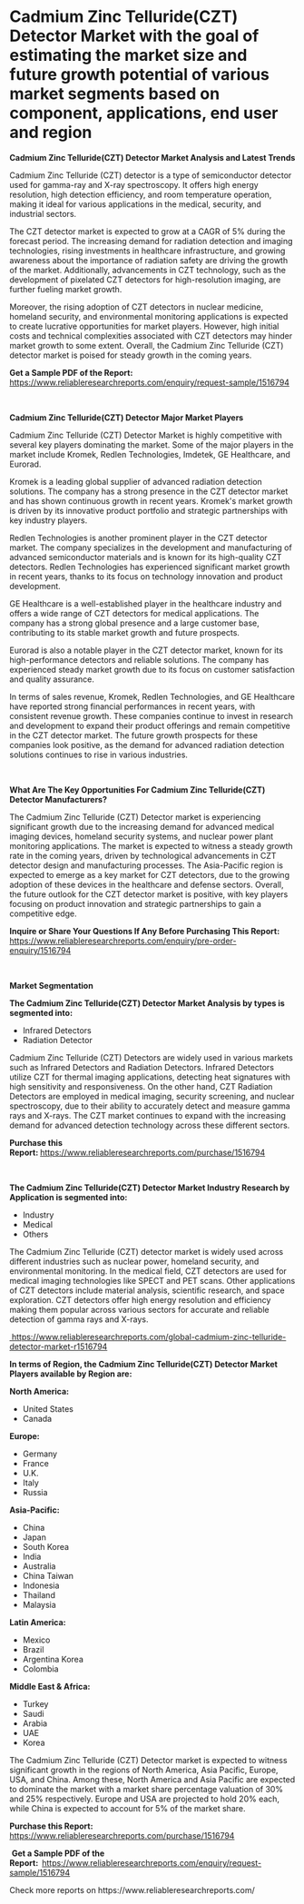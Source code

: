 <p><h1>Cadmium Zinc Telluride(CZT) Detector Market with the goal of estimating the market size and future growth potential of various market segments based on component, applications, end user and region</h1></p><p><strong>Cadmium Zinc Telluride(CZT) Detector Market Analysis and Latest Trends</strong></p>
<p><p>Cadmium Zinc Telluride (CZT) detector is a type of semiconductor detector used for gamma-ray and X-ray spectroscopy. It offers high energy resolution, high detection efficiency, and room temperature operation, making it ideal for various applications in the medical, security, and industrial sectors.</p><p>The CZT detector market is expected to grow at a CAGR of 5% during the forecast period. The increasing demand for radiation detection and imaging technologies, rising investments in healthcare infrastructure, and growing awareness about the importance of radiation safety are driving the growth of the market. Additionally, advancements in CZT technology, such as the development of pixelated CZT detectors for high-resolution imaging, are further fueling market growth.</p><p>Moreover, the rising adoption of CZT detectors in nuclear medicine, homeland security, and environmental monitoring applications is expected to create lucrative opportunities for market players. However, high initial costs and technical complexities associated with CZT detectors may hinder market growth to some extent. Overall, the Cadmium Zinc Telluride (CZT) detector market is poised for steady growth in the coming years.</p></p>
<p><strong>Get a Sample PDF of the Report:&nbsp;</strong> <a href="https://www.reliableresearchreports.com/enquiry/request-sample/1516794">https://www.reliableresearchreports.com/enquiry/request-sample/1516794</a></p>
<p>&nbsp;</p>
<p><strong>Cadmium Zinc Telluride(CZT) Detector Major Market Players</strong></p>
<p><p>Cadmium Zinc Telluride (CZT) Detector Market is highly competitive with several key players dominating the market. Some of the major players in the market include Kromek, Redlen Technologies, Imdetek, GE Healthcare, and Eurorad.</p><p>Kromek is a leading global supplier of advanced radiation detection solutions. The company has a strong presence in the CZT detector market and has shown continuous growth in recent years. Kromek's market growth is driven by its innovative product portfolio and strategic partnerships with key industry players.</p><p>Redlen Technologies is another prominent player in the CZT detector market. The company specializes in the development and manufacturing of advanced semiconductor materials and is known for its high-quality CZT detectors. Redlen Technologies has experienced significant market growth in recent years, thanks to its focus on technology innovation and product development.</p><p>GE Healthcare is a well-established player in the healthcare industry and offers a wide range of CZT detectors for medical applications. The company has a strong global presence and a large customer base, contributing to its stable market growth and future prospects.</p><p>Eurorad is also a notable player in the CZT detector market, known for its high-performance detectors and reliable solutions. The company has experienced steady market growth due to its focus on customer satisfaction and quality assurance.</p><p>In terms of sales revenue, Kromek, Redlen Technologies, and GE Healthcare have reported strong financial performances in recent years, with consistent revenue growth. These companies continue to invest in research and development to expand their product offerings and remain competitive in the CZT detector market. The future growth prospects for these companies look positive, as the demand for advanced radiation detection solutions continues to rise in various industries.</p></p>
<p>&nbsp;</p>
<p><strong>What Are The Key Opportunities For Cadmium Zinc Telluride(CZT) Detector Manufacturers?</strong></p>
<p><p>The Cadmium Zinc Telluride (CZT) Detector market is experiencing significant growth due to the increasing demand for advanced medical imaging devices, homeland security systems, and nuclear power plant monitoring applications. The market is expected to witness a steady growth rate in the coming years, driven by technological advancements in CZT detector design and manufacturing processes. The Asia-Pacific region is expected to emerge as a key market for CZT detectors, due to the growing adoption of these devices in the healthcare and defense sectors. Overall, the future outlook for the CZT detector market is positive, with key players focusing on product innovation and strategic partnerships to gain a competitive edge.</p></p>
<p><strong>Inquire or Share Your Questions If Any Before Purchasing This Report:</strong> <a href="https://www.reliableresearchreports.com/enquiry/pre-order-enquiry/1516794">https://www.reliableresearchreports.com/enquiry/pre-order-enquiry/1516794</a></p>
<p>&nbsp;</p>
<p><strong>Market Segmentation</strong></p>
<p><strong>The Cadmium Zinc Telluride(CZT) Detector Market Analysis by types is segmented into:</strong></p>
<p><ul><li>Infrared Detectors</li><li>Radiation Detector</li></ul></p>
<p><p>Cadmium Zinc Telluride (CZT) Detectors are widely used in various markets such as Infrared Detectors and Radiation Detectors. Infrared Detectors utilize CZT for thermal imaging applications, detecting heat signatures with high sensitivity and responsiveness. On the other hand, CZT Radiation Detectors are employed in medical imaging, security screening, and nuclear spectroscopy, due to their ability to accurately detect and measure gamma rays and X-rays. The CZT market continues to expand with the increasing demand for advanced detection technology across these different sectors.</p></p>
<p><strong>Purchase this Report:&nbsp;</strong><a href="https://www.reliableresearchreports.com/purchase/1516794">https://www.reliableresearchreports.com/purchase/1516794</a></p>
<p>&nbsp;</p>
<p><strong>The Cadmium Zinc Telluride(CZT) Detector Market Industry Research by Application is segmented into:</strong></p>
<p><ul><li>Industry</li><li>Medical</li><li>Others</li></ul></p>
<p><p>The Cadmium Zinc Telluride (CZT) detector market is widely used across different industries such as nuclear power, homeland security, and environmental monitoring. In the medical field, CZT detectors are used for medical imaging technologies like SPECT and PET scans. Other applications of CZT detectors include material analysis, scientific research, and space exploration. CZT detectors offer high energy resolution and efficiency making them popular across various sectors for accurate and reliable detection of gamma rays and X-rays.</p></p>
<p><a href="https://www.reliableresearchreports.com/global-cadmium-zinc-telluride-detector-market-r1516794">&nbsp;https://www.reliableresearchreports.com/global-cadmium-zinc-telluride-detector-market-r1516794</a></p>
<p><strong>In terms of Region, the Cadmium Zinc Telluride(CZT) Detector Market Players available by Region are:</strong></p>
<p>
    <p> <strong> North America: </strong>
        <ul>
            <li>United States</li>
            <li>Canada</li>
        </ul>
        </p> 
    <p> <strong> Europe: </strong>
        <ul>
            <li>Germany</li>
            <li>France</li>
            <li>U.K.</li>
            <li>Italy</li>
            <li>Russia</li>
        </ul>
        </p> 
    <p> <strong> Asia-Pacific: </strong>
        <ul>
            <li>China</li>
            <li>Japan</li>
            <li>South Korea</li>
            <li>India</li>
            <li>Australia</li>
            <li>China Taiwan</li>
            <li>Indonesia</li>
            <li>Thailand</li>
            <li>Malaysia</li>
        </ul>
        </p> 
    <p> <strong> Latin America: </strong>
        <ul>
            <li>Mexico</li>
            <li>Brazil</li>
            <li>Argentina Korea</li>
            <li>Colombia</li>
        </ul>
        </p> 
    <p> <strong> Middle East & Africa: </strong>
        <ul>
            <li>Turkey</li>
            <li>Saudi</li>
            <li>Arabia</li>
            <li>UAE</li>
            <li>Korea</li>
        </ul>
    </p>
    </p>
<p><p>The Cadmium Zinc Telluride (CZT) Detector market is expected to witness significant growth in the regions of North America, Asia Pacific, Europe, USA, and China. Among these, North America and Asia Pacific are expected to dominate the market with a market share percentage valuation of 30% and 25% respectively. Europe and USA are projected to hold 20% each, while China is expected to account for 5% of the market share.</p></p>
<p><strong>Purchase this Report: </strong><a href="https://www.reliableresearchreports.com/purchase/1516794">https://www.reliableresearchreports.com/purchase/1516794</a></p>
<p>&nbsp;<strong>Get a Sample PDF of the Report:&nbsp;&nbsp;</strong><a href="https://www.reliableresearchreports.com/enquiry/request-sample/1516794">https://www.reliableresearchreports.com/enquiry/request-sample/1516794</a></p>
<p><strong></strong></p>
<p>Check more reports on https://www.reliableresearchreports.com/</p>